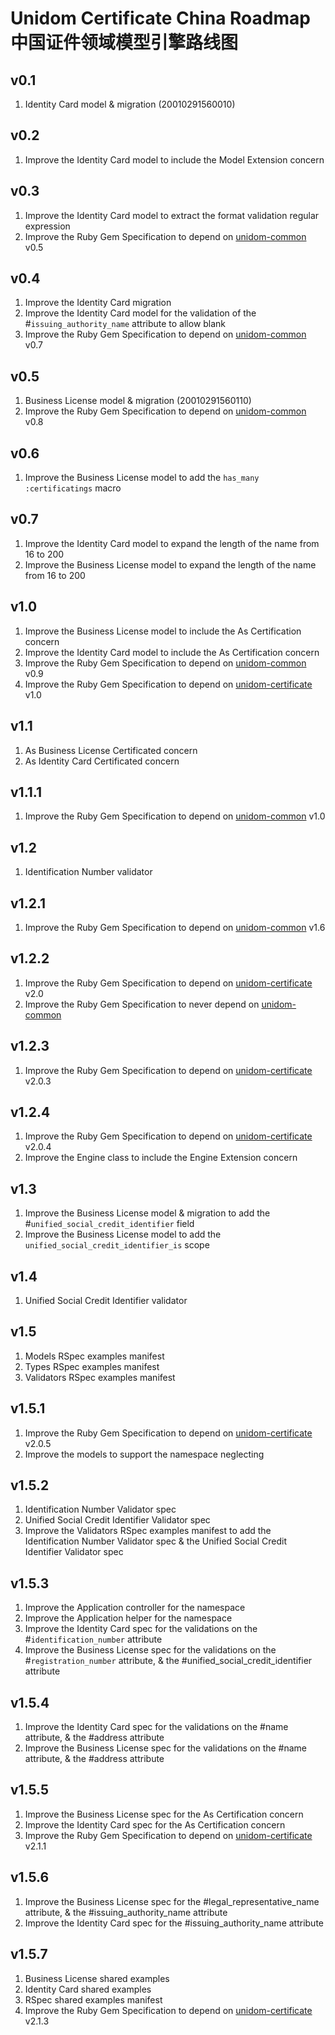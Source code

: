 # Unidom Certificate China Roadmap 中国证件领域模型引擎路线图

## v0.1
1. Identity Card model & migration (20010291560010)

## v0.2
1. Improve the Identity Card model to include the Model Extension concern

## v0.3
1. Improve the Identity Card model to extract the format validation regular expression
2. Improve the Ruby Gem Specification to depend on [unidom-common](https://github.com/topbitdu/unidom-common) v0.5

## v0.4
1. Improve the Identity Card migration
2. Improve the Identity Card model for the validation of the #``issuing_authority_name`` attribute to allow blank
3. Improve the Ruby Gem Specification to depend on [unidom-common](https://github.com/topbitdu/unidom-common) v0.7

## v0.5
1. Business License model & migration (20010291560110)
2. Improve the Ruby Gem Specification to depend on [unidom-common](https://github.com/topbitdu/unidom-common) v0.8

## v0.6
1. Improve the Business License model to add the ``has_many :certificatings`` macro

## v0.7
1. Improve the Identity Card model to expand the length of the name from 16 to 200
2. Improve the Business License model to expand the length of the name from 16 to 200

## v1.0
1. Improve the Business License model to include the As Certification concern
2. Improve the Identity Card model to include the As Certification concern
3. Improve the Ruby Gem Specification to depend on [unidom-common](https://github.com/topbitdu/unidom-common) v0.9
4. Improve the Ruby Gem Specification to depend on [unidom-certificate](https://github.com/topbitdu/unidom-certificate) v1.0

## v1.1
1. As Business License Certificated concern
2. As Identity Card Certificated concern

## v1.1.1
1. Improve the Ruby Gem Specification to depend on [unidom-common](https://github.com/topbitdu/unidom-common) v1.0

## v1.2
1. Identification Number validator

## v1.2.1
1. Improve the Ruby Gem Specification to depend on [unidom-common](https://github.com/topbitdu/unidom-common) v1.6

## v1.2.2
1. Improve the Ruby Gem Specification to depend on [unidom-certificate](https://github.com/topbitdu/unidom-certificate) v2.0
2. Improve the Ruby Gem Specification to never depend on [unidom-common](https://github.com/topbitdu/unidom-common)

## v1.2.3
1. Improve the Ruby Gem Specification to depend on [unidom-certificate](https://github.com/topbitdu/unidom-certificate) v2.0.3

## v1.2.4
1. Improve the Ruby Gem Specification to depend on [unidom-certificate](https://github.com/topbitdu/unidom-certificate) v2.0.4
2. Improve the Engine class to include the Engine Extension concern

## v1.3
1. Improve the Business License model & migration to add the #``unified_social_credit_identifier`` field
2. Improve the Business License model to add the ``unified_social_credit_identifier_is`` scope

## v1.4
1. Unified Social Credit Identifier validator

## v1.5
1. Models RSpec examples manifest
2. Types RSpec examples manifest
3. Validators RSpec examples manifest

## v1.5.1
1. Improve the Ruby Gem Specification to depend on [unidom-certificate](https://github.com/topbitdu/unidom-certificate) v2.0.5
2. Improve the models to support the namespace neglecting

## v1.5.2
1. Identification Number Validator spec
2. Unified Social Credit Identifier Validator spec
3. Improve the Validators RSpec examples manifest to add the Identification Number Validator spec & the Unified Social Credit Identifier Validator spec

## v1.5.3
1. Improve the Application controller for the namespace
2. Improve the Application helper for the namespace
3. Improve the Identity Card spec for the validations on the #``identification_number`` attribute
4. Improve the Business License spec for the validations on the #``registration_number`` attribute, & the #unified_social_credit_identifier attribute

## v1.5.4
1. Improve the Identity Card spec for the validations on the #name attribute, & the #address attribute
2. Improve the Business License spec for the validations on the #name attribute, & the #address attribute

## v1.5.5
1. Improve the Business License spec for the As Certification concern
2. Improve the Identity Card spec for the As Certification concern
3. Improve the Ruby Gem Specification to depend on [unidom-certificate](https://github.com/topbitdu/unidom-certificate) v2.1.1

## v1.5.6
1. Improve the Business License spec for the #legal_representative_name attribute, & the #issuing_authority_name attribute
2. Improve the Identity Card spec for the #issuing_authority_name attribute

## v1.5.7
1. Business License shared examples
2. Identity Card shared examples
3. RSpec shared examples manifest
4. Improve the Ruby Gem Specification to depend on [unidom-certificate](https://github.com/topbitdu/unidom-certificate) v2.1.3
